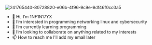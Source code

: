 ![241765440-80728820-e06b-4f96-9c9e-9df46f0cc0a5](https://github.com/1NF1N17YX/1NF1N17YX/assets/131818684/e9c9d497-baf0-47e9-9f79-025551331621)

- 👋 Hi, I’m 1NF1N17YX
- 👀 I’m interested in programming networking linux and cybersecurity 
- 🌱 I’m currently learning programming
- 💞️ I’m looking to collaborate on anything related to my interests
- 📫 How to reach me I'll add my email later

<!---
1NF1N17YX/1NF1N17YX is a ✨ special ✨ repository because its `README.md` (this file) appears on your GitHub profile.
You can click the Preview link to take a look at your changes.
--->
